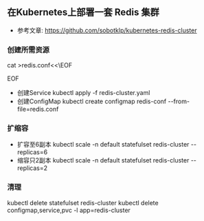 ## 在Kubernetes上部署一套 Redis 集群

- 参考文章: https://github.com/sobotklp/kubernetes-redis-cluster

### 创建所需资源

cat >redis.conf<<\EOF

EOF

- 创建Service
kubectl apply -f redis-cluster.yaml
- 创建ConfigMap
kubectl create configmap redis-conf --from-file=redis.conf


### 扩缩容

- 扩容至6副本
kubectl scale -n default statefulset redis-cluster --replicas=6
- 缩容只2副本
kubectl scale -n default statefulset redis-cluster --replicas=2


### 清理

kubectl delete statefulset redis-cluster
kubectl delete configmap,service,pvc -l app=redis-cluster